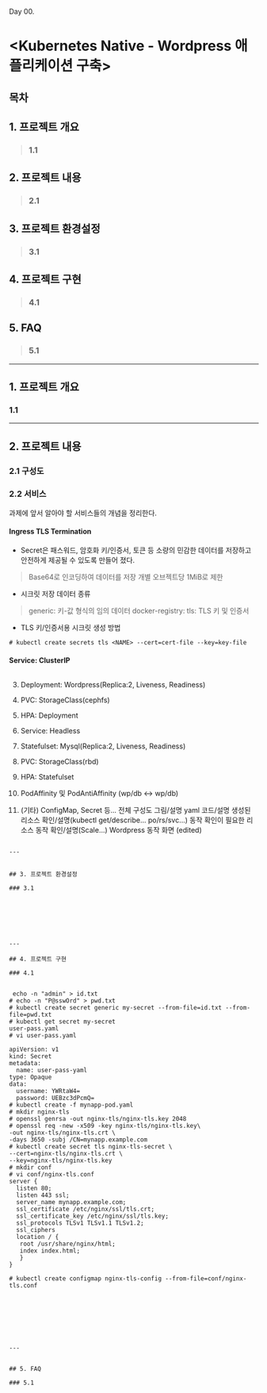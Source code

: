 Day 00.

# <Kubernetes Native - Wordpress 애플리케이션 구축>


## 목차


## 1. 프로젝트 개요

> ### 1.1 

## 2. 프로젝트 내용

> ### 2.1 

## 3. 프로젝트 환경설정

> ### 3.1

## 4. 프로젝트 구현

> ### 4.1

## 5. FAQ

> ### 5.1
------------
 
## 1. 프로젝트 개요

### 1.1 

---

## 2. 프로젝트 내용

### 2.1 구성도

### 2.2 서비스


과제에 앞서 알아야 할 서비스들의 개념을 정리한다.


#### Ingress TLS Termination
* Secret은 패스워드, 암호화 키/인증서, 토큰 등 소량의 민감한 데이터를 저장하고 안전하게 제공될 수 있도록 만들어 졌다.
> Base64로 인코딩하여 데이터를 저장
> 개별 오브젝트당 1MiB로 제한

* 시크릿 저장 데이터 종류
> generic: 키-값 형식의 임의 데이터
> docker-registry:
> tls: TLS 키 및 인증서

* TLS 키/인증서용 시크릿 생성 방법
```
# kubectl create secrets tls <NAME> --cert=cert-file --key=key-file
```


#### Service: ClusterIP
```

```
3. Deployment: Wordpress(Replica:2, Liveness, Readiness)


4. PVC: StorageClass(cephfs)


5. HPA: Deployment


6. Service: Headless


7. Statefulset: Mysql(Replica:2, Liveness, Readiness)


8. PVC: StorageClass(rbd)


9. HPA: Statefulset


10. PodAffinity 및  PodAntiAffinity (wp/db <-> wp/db)


11. (기타) ConfigMap, Secret 등...
전체 구성도 그림/설명
yaml 코드/설명
생성된 리소스 확인/설명(kubectl get/describe... po/rs/svc...)
동작 확인이 필요한 리소스 동작 확인/설명(Scale...)
Wordpress 동작 화면 (edited) 
```

---


## 3. 프로젝트 환경설정

### 3.1







---

## 4. 프로젝트 구현

### 4.1


 echo -n "admin" > id.txt
# echo -n "P@sswOrd" > pwd.txt
# kubectl create secret generic my-secret --from-file=id.txt --from-file=pwd.txt
# kubectl get secret my-secret
user-pass.yaml
# vi user-pass.yaml

apiVersion: v1
kind: Secret
metadata:
  name: user-pass-yaml
type: Opaque
data:
  username: YWRtaW4=
  password: UEBzc3dPcmQ=
# kubectl create -f mynapp-pod.yaml
# mkdir nginx-tls
# openssl genrsa -out nginx-tls/nginx-tls.key 2048
# openssl req -new -x509 -key nginx-tls/nginx-tls.key\
-out nginx-tls/nginx-tls.crt \
-days 3650 -subj /CN=mynapp.example.com
# kubectl create secret tls nginx-tls-secret \
--cert=nginx-tls/nginx-tls.crt \
--key=nginx-tls/nginx-tls.key 
# mkdir conf
# vi conf/nginx-tls.conf
server {
  listen 80;
  listen 443 ssl;
  server_name mynapp.example.com;
  ssl_certificate /etc/nginx/ssl/tls.crt;
  ssl_certificate_key /etc/nginx/ssl/tls.key;
  ssl_protocols TLSv1 TLSv1.1 TLSv1.2;
  ssl_ciphers
  location / {
   root /usr/share/nginx/html;
   index index.html;
   }
}  

# kubectl create configmap nginx-tls-config --from-file=conf/nginx-tls.conf








---


## 5. FAQ

### 5.1


